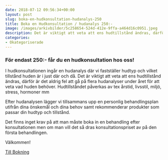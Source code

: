 ```yaml
---
date: 2018-07-12 09:56:34+00:00
layout: post
slug: boka-en-hudkonsultation-hudanalys-250
title: Boka en Hudkonsultation / hudanalys 250:-
image: /images/arkivbilder/5c258654-524d-412e-9ffa-a464d16c0951.jpeg
description: Det är viktigt att veta att ens hudtillstånd ändras, därför är det aldrig fel att gå på flera hudanalyser under året för att veta vad huden behöver.
categories:
- Okategoriserade
---
```

### För endast 250:- får du en hudkonsultation hos oss!

I hudkonsultationen ingår en hudanalys där vi fastställer hudtyp och vilket tillstånd huden är i just där och då. Det är viktigt att veta att ens hudtillstånd ändras, därför är det aldrig fel att gå på flera hudanalyser under året för att veta vad huden behöver. Hudtillståndet påverkas av tex årstid, livsstil, miljö, stress, hormoner mm

Efter hudanalysen lägger vi tillsammans upp en personlig behandlingsplan utifrån dina önskemål och dina behov samt rekommenderar produkter som passar din hudtyp och tillstånd.

Det finns inget krav på att man måste boka in en behandling efter konsultationen men om man vill det så dras konsultationspriset av på den första behandlingen.

Välkommen!

[Till Bokning](http://pipershudvard.com/kontakta-oss/)
